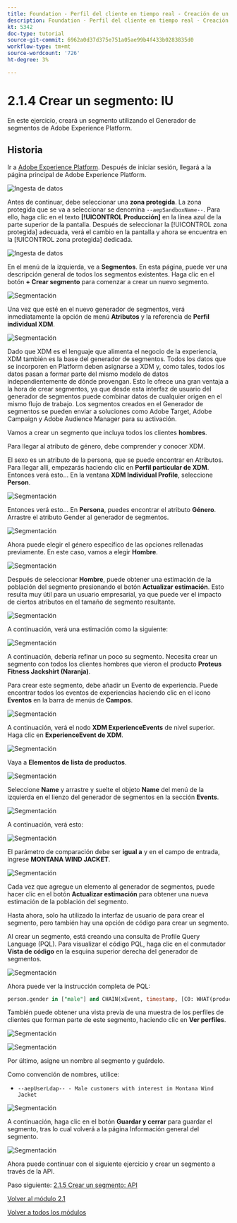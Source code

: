 ```yaml
---
title: Foundation - Perfil del cliente en tiempo real - Creación de un segmento - IU
description: Foundation - Perfil del cliente en tiempo real - Creación de un segmento - IU
kt: 5342
doc-type: tutorial
source-git-commit: 6962a0d37d375e751a05ae99b4f433b0283835d0
workflow-type: tm+mt
source-wordcount: '726'
ht-degree: 3%

---
```


# 2.1.4 Crear un segmento: IU

En este ejercicio, creará un segmento utilizando el Generador de segmentos de Adobe Experience Platform.

## Historia

Ir a [Adobe Experience Platform](https://experience.adobe.com/platform). Después de iniciar sesión, llegará a la página principal de Adobe Experience Platform.

![Ingesta de datos](./../../../modules/datacollection/module1.2/images/home.png)

Antes de continuar, debe seleccionar una **zona protegida**. La zona protegida que se va a seleccionar se denomina ``--aepSandboxName--``. Para ello, haga clic en el texto **[!UICONTROL Producción]** en la línea azul de la parte superior de la pantalla. Después de seleccionar la [!UICONTROL zona protegida] adecuada, verá el cambio en la pantalla y ahora se encuentra en la [!UICONTROL zona protegida] dedicada.

![Ingesta de datos](./../../../modules/datacollection/module1.2/images/sb1.png)

En el menú de la izquierda, ve a **Segmentos**. En esta página, puede ver una descripción general de todos los segmentos existentes. Haga clic en el botón **+ Crear segmento** para comenzar a crear un nuevo segmento.

![Segmentación](./images/menuseg.png)

Una vez que esté en el nuevo generador de segmentos, verá inmediatamente la opción de menú **Atributos** y la referencia de **Perfil individual XDM**.

![Segmentación](./images/segmentationui.png)

Dado que XDM es el lenguaje que alimenta el negocio de la experiencia, XDM también es la base del generador de segmentos. Todos los datos que se incorporen en Platform deben asignarse a XDM y, como tales, todos los datos pasan a formar parte del mismo modelo de datos independientemente de dónde provengan. Esto le ofrece una gran ventaja a la hora de crear segmentos, ya que desde esta interfaz de usuario del generador de segmentos puede combinar datos de cualquier origen en el mismo flujo de trabajo. Los segmentos creados en el Generador de segmentos se pueden enviar a soluciones como Adobe Target, Adobe Campaign y Adobe Audience Manager para su activación.

Vamos a crear un segmento que incluya todos los clientes **hombres**.

Para llegar al atributo de género, debe comprender y conocer XDM.

El sexo es un atributo de la persona, que se puede encontrar en Atributos. Para llegar allí, empezarás haciendo clic en **Perfil particular de XDM**. Entonces verá esto... En la ventana **XDM Individual Profile**, seleccione **Person**.

![Segmentación](./images/person.png)

Entonces verá esto... En **Persona**, puedes encontrar el atributo **Género**. Arrastre el atributo Gender al generador de segmentos.

![Segmentación](./images/gender.png)

Ahora puede elegir el género específico de las opciones rellenadas previamente. En este caso, vamos a elegir **Hombre**.

![Segmentación](./images/genderselection.png)

Después de seleccionar **Hombre**, puede obtener una estimación de la población del segmento presionando el botón **Actualizar estimación**. Esto resulta muy útil para un usuario empresarial, ya que puede ver el impacto de ciertos atributos en el tamaño de segmento resultante.

![Segmentación](./images/segmentpreview.png)

A continuación, verá una estimación como la siguiente:

![Segmentación](./images/segmentpreviewest.png)

A continuación, debería refinar un poco su segmento. Necesita crear un segmento con todos los clientes hombres que vieron el producto **Proteus Fitness Jackshirt (Naranja)**.

Para crear este segmento, debe añadir un Evento de experiencia. Puede encontrar todos los eventos de experiencias haciendo clic en el icono **Eventos** en la barra de menús de **Campos**.

![Segmentación](./images/findee.png)

A continuación, verá el nodo **XDM ExperienceEvents** de nivel superior. Haga clic en **ExperienceEvent de XDM**.

![Segmentación](./images/see.png)

Vaya a **Elementos de lista de productos**.

![Segmentación](./images/plitems.png)

Seleccione **Name** y arrastre y suelte el objeto **Name** del menú de la izquierda en el lienzo del generador de segmentos en la sección **Events**.

![Segmentación](./images/eeweb.png)

A continuación, verá esto:

![Segmentación](./images/eewebpdtlname.png)

El parámetro de comparación debe ser **igual a** y en el campo de entrada, ingrese **MONTANA WIND JACKET**.

![Segmentación](./images/pv.png)

Cada vez que agregue un elemento al generador de segmentos, puede hacer clic en el botón **Actualizar estimación** para obtener una nueva estimación de la población del segmento.

Hasta ahora, solo ha utilizado la interfaz de usuario de para crear el segmento, pero también hay una opción de código para crear un segmento.

Al crear un segmento, está creando una consulta de Profile Query Language (PQL). Para visualizar el código PQL, haga clic en el conmutador **Vista de código** en la esquina superior derecha del generador de segmentos.

![Segmentación](./images/codeview.png)

Ahora puede ver la instrucción completa de PQL:

```sql
person.gender in ["male"] and CHAIN(xEvent, timestamp, [C0: WHAT(productListItems.exists(name.equals("MONTANA WIND JACKET", false)))])
```

También puede obtener una vista previa de una muestra de los perfiles de clientes que forman parte de este segmento, haciendo clic en **Ver perfiles**.

![Segmentación](./images/previewprofiles.png)

![Segmentación](./images/previewprofilesdtl.png)

Por último, asigne un nombre al segmento y guárdelo.

Como convención de nombres, utilice:

- `--aepUserLdap-- - Male customers with interest in Montana Wind Jacket`

![Segmentación](./images/segmentname.png)

A continuación, haga clic en el botón **Guardar y cerrar** para guardar el segmento, tras lo cual volverá a la página Información general del segmento.

![Segmentación](./images/savedsegment.png)

Ahora puede continuar con el siguiente ejercicio y crear un segmento a través de la API.

Paso siguiente: [2.1.5 Crear un segmento: API](./ex5.md)

[Volver al módulo 2.1](./real-time-customer-profile.md)

[Volver a todos los módulos](../../../overview.md)
